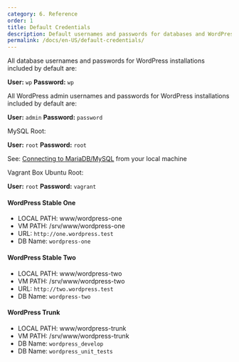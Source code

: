 ```yaml
---
category: 6. Reference
order: 1
title: Default Credentials
description: Default usernames and passwords for databases and WordPress installations.
permalink: /docs/en-US/default-credentials/
---
```


All database usernames and passwords for WordPress installations included by default are:

__User:__ `wp`
__Password:__ `wp`

All WordPress admin usernames and passwords for WordPress installations included by default are:

__User:__ `admin`
__Password:__ `password`

MySQL Root:

__User:__ `root`
__Password:__ `root`

See: [Connecting to MariaDB/MySQL](https://github.com/Varying-Vagrant-Vagrants/VVV/wiki/Connecting-to-MySQL-MariaDB) from your local machine

Vagrant Box Ubuntu Root:

__User:__ `root`
__Password:__ `vagrant`

#### WordPress Stable One
* LOCAL PATH: www/wordpress-one
* VM PATH: /srv/www/wordpress-one
* URL: `http://one.wordpress.test`
* DB Name: `wordpress-one`

#### WordPress Stable Two
* LOCAL PATH: www/wordpress-two
* VM PATH: /srv/www/wordpress-two
* URL: `http://two.wordpress.test`
* DB Name: `wordpress-two`

#### WordPress Trunk  
* LOCAL PATH: www/wordpress-trunk
* VM PATH: /srv/www/wordpress-trunk
* DB Name: `wordpress_develop`
* DB Name: `wordpress_unit_tests`
